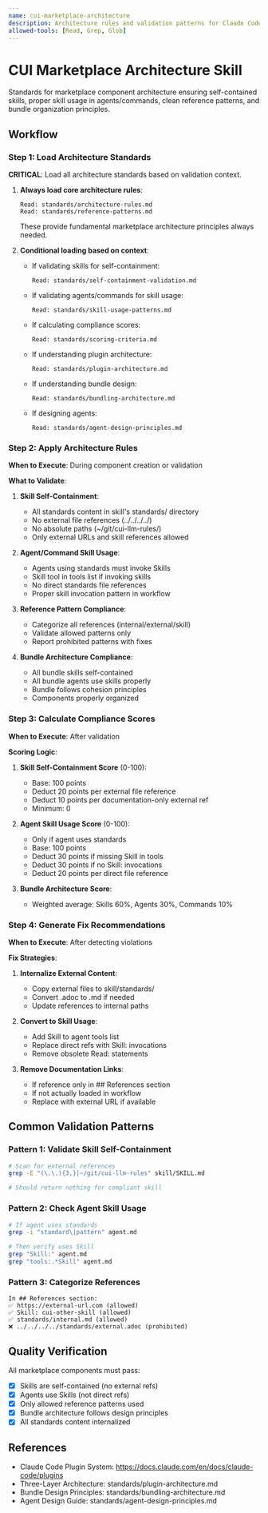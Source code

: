 ```yaml
---
name: cui-marketplace-architecture
description: Architecture rules and validation patterns for Claude Code marketplace components ensuring self-contained skills, proper skill usage, and clean reference patterns
allowed-tools: [Read, Grep, Glob]
---
```


# CUI Marketplace Architecture Skill

Standards for marketplace component architecture ensuring self-contained skills, proper skill usage in agents/commands, clean reference patterns, and bundle organization principles.

## Workflow

### Step 1: Load Architecture Standards

**CRITICAL**: Load all architecture standards based on validation context.

1. **Always load core architecture rules**:
   ```
   Read: standards/architecture-rules.md
   Read: standards/reference-patterns.md
   ```
   These provide fundamental marketplace architecture principles always needed.

2. **Conditional loading based on context**:

   - If validating skills for self-containment:
     ```
     Read: standards/self-containment-validation.md
     ```

   - If validating agents/commands for skill usage:
     ```
     Read: standards/skill-usage-patterns.md
     ```

   - If calculating compliance scores:
     ```
     Read: standards/scoring-criteria.md
     ```

   - If understanding plugin architecture:
     ```
     Read: standards/plugin-architecture.md
     ```

   - If understanding bundle design:
     ```
     Read: standards/bundling-architecture.md
     ```

   - If designing agents:
     ```
     Read: standards/agent-design-principles.md
     ```

### Step 2: Apply Architecture Rules

**When to Execute**: During component creation or validation

**What to Validate**:

1. **Skill Self-Containment**:
   - All standards content in skill's standards/ directory
   - No external file references (../../../../)
   - No absolute paths (~/git/cui-llm-rules/)
   - Only external URLs and skill references allowed

2. **Agent/Command Skill Usage**:
   - Agents using standards must invoke Skills
   - Skill tool in tools list if invoking skills
   - No direct standards file references
   - Proper skill invocation pattern in workflow

3. **Reference Pattern Compliance**:
   - Categorize all references (internal/external/skill)
   - Validate allowed patterns only
   - Report prohibited patterns with fixes

4. **Bundle Architecture Compliance**:
   - All bundle skills self-contained
   - All bundle agents use skills properly
   - Bundle follows cohesion principles
   - Components properly organized

### Step 3: Calculate Compliance Scores

**When to Execute**: After validation

**Scoring Logic**:

1. **Skill Self-Containment Score** (0-100):
   - Base: 100 points
   - Deduct 20 points per external file reference
   - Deduct 10 points per documentation-only external ref
   - Minimum: 0

2. **Agent Skill Usage Score** (0-100):
   - Only if agent uses standards
   - Base: 100 points
   - Deduct 30 points if missing Skill in tools
   - Deduct 30 points if no Skill: invocations
   - Deduct 20 points per direct file reference

3. **Bundle Architecture Score**:
   - Weighted average: Skills 60%, Agents 30%, Commands 10%

### Step 4: Generate Fix Recommendations

**When to Execute**: After detecting violations

**Fix Strategies**:

1. **Internalize External Content**:
   - Copy external files to skill/standards/
   - Convert .adoc to .md if needed
   - Update references to internal paths

2. **Convert to Skill Usage**:
   - Add Skill to agent tools list
   - Replace direct refs with Skill: invocations
   - Remove obsolete Read: statements

3. **Remove Documentation Links**:
   - If reference only in ## References section
   - If not actually loaded in workflow
   - Replace with external URL if available

## Common Validation Patterns

### Pattern 1: Validate Skill Self-Containment
```bash
# Scan for external references
grep -E "(\.\.){3,}|~/git/cui-llm-rules" skill/SKILL.md

# Should return nothing for compliant skill
```

### Pattern 2: Check Agent Skill Usage
```bash
# If agent uses standards
grep -i "standard\|pattern" agent.md

# Then verify uses Skill
grep "Skill:" agent.md
grep "tools:.*Skill" agent.md
```

### Pattern 3: Categorize References
```
In ## References section:
✅ https://external-url.com (allowed)
✅ Skill: cui-other-skill (allowed)
✅ standards/internal.md (allowed)
❌ ../../../../standards/external.adoc (prohibited)
```

## Quality Verification

All marketplace components must pass:
- [x] Skills are self-contained (no external refs)
- [x] Agents use Skills (not direct refs)
- [x] Only allowed reference patterns used
- [x] Bundle architecture follows design principles
- [x] All standards content internalized

## References

* Claude Code Plugin System: https://docs.claude.com/en/docs/claude-code/plugins
* Three-Layer Architecture: standards/plugin-architecture.md
* Bundle Design Principles: standards/bundling-architecture.md
* Agent Design Guide: standards/agent-design-principles.md
